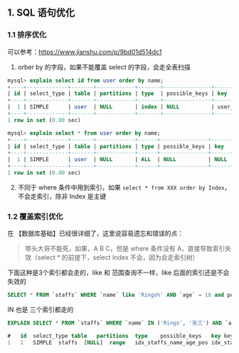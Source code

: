 ## 1. SQL 语句优化

### 1.1 排序优化

可以参考：https://www.jianshu.com/p/9bd01d514dc1

1. orber by 的字段，如果不能覆盖 select 的字段，会走全表扫描

```sql
mysql> explain select id from user order by name;
+----+-------------+-------+------------+-------+---------------+-----------+---------+------+--------+----------+-------------+
| id | select_type | table | partitions | type  | possible_keys | key       | key_len | ref  | rows   | filtered | Extra       |
+----+-------------+-------+------------+-------+---------------+-----------+---------+------+--------+----------+-------------+
|  1 | SIMPLE      | user  | NULL       | index | NULL          | user_name | 767     | NULL | 998179 |   100.00 | Using index |
+----+-------------+-------+------------+-------+---------------+-----------+---------+------+--------+----------+-------------+
1 row in set (0.00 sec)
```

```SQL
mysql> explain select * from user order by name;
+----+-------------+-------+------------+------+---------------+------+---------+------+--------+----------+----------------+
| id | select_type | table | partitions | type | possible_keys | key  | key_len | ref  | rows   | filtered | Extra          |
+----+-------------+-------+------------+------+---------------+------+---------+------+--------+----------+----------------+
|  1 | SIMPLE      | user  | NULL       | ALL  | NULL          | NULL | NULL    | NULL | 998179 |   100.00 | Using filesort |
+----+-------------+-------+------------+------+---------------+------+---------+------+--------+----------+----------------+
1 row in set (0.00 sec)
```

2. 不同于 where 条件中用到索引，如果 `select * from XXX order by Index`，不会走索引，除非 Index 是主键

### 1.2 覆盖索引优化

在 【数据库基础】已经很详细了，这里说容易遗忘和错误的点：

> 带头大哥不能死，如果，A B C，但是 where 条件没有 A，直接导致索引失效（select * 的前提下，select Index 不会，因为会走索引树）

下面这种是3个索引都会走的，like 和 范围查询不一样，like 后面的索引还是不会失效的

```sql
SELECT * FROM `staffs` WHERE `name` like 'Ringo%' AND `age` = 18 and pos = 'dev';
```

IN 也是 三个索引都走的

```SQL
EXPLAIN SELECT * FROM `staffs` WHERE `name` IN ('Ringo', '张三') AND `age` = 18 and pos = 'dev';

#	id	select_type	table	partitions	type	possible_keys	key	key_len	ref	rows	filtered	Extra
1	1	SIMPLE	staffs	[NULL]	range	idx_staffs_name_age_pos	idx_staffs_name_age_pos	184	[NULL]	2	100	Using index condition
```

